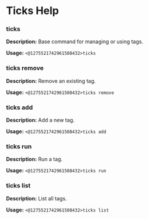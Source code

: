 # Ticks Help

### ticks

**Description:** Base command for managing or using tags.

**Usage:** `<@1275521742961508432>ticks`

### ticks remove

**Description:** Remove an existing tag.

**Usage:** `<@1275521742961508432>ticks remove`

### ticks add

**Description:** Add a new tag.

**Usage:** `<@1275521742961508432>ticks add`

### ticks run

**Description:** Run a tag.

**Usage:** `<@1275521742961508432>ticks run`

### ticks list

**Description:** List all tags.

**Usage:** `<@1275521742961508432>ticks list`

